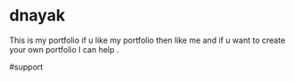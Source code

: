 # dnayak
This is my portfolio 
if u like my portfolio then like me 
and
if u want to create your own portfolio I can help .

#support 
